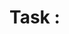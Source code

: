 # Task <number>: <title>

## Objective
Concise description of what the task achieves.

## Requirements
- Specific functional requirements.
- File(s) or module(s) to be modified or created.
- References to external standards or API documentation.

## Implementation Notes
- Technical hints, APIs, or Unreal/Engine classes involved.
- Edge cases or pitfalls to avoid.

## Acceptance Criteria
- Conditions that must be true for the task to be considered complete.
- Specific test(s) or observable outputs that validate success.

